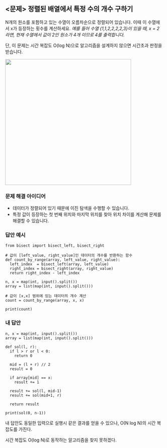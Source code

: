 ## <문제> 정렬된 배열에서 특정 수의 개수 구하기
N개의 원소를 포함하고 있는 수열이 오름차순으로 정렬되어 있습니다. 이때 이 수열에서 x가 
등장하는 횟수를 계산하세요. *예를 들어 수열 {1,1,2,2,2,2,3}이 있을 때, x = 2 라면, 현재 
수열에서 값이 2인 원소가 4개 이므로 4를 출력합니다.*

단, 이 문제는 시간 복잡도 O(log N)으로 알고리즘을 설계하지 않으면 시간초과 판정을 받습니다.

<img src=https://user-images.githubusercontent.com/62216628/161750297-68d9c513-468c-4575-a1fc-74ec0edc349f.png width=400px></img>

### 문제 해결 아이디어
- 데이터가 정렬되어 있기 때문에 이진 탐색을 수행할 수 있습니다.
- 특정 값이 등장하는 첫 번째 위치와 마지막 위치를 찾아 위치 차이를 계산해 문제를 해결할 수 있습니다.

### 답안 예시
```
from bisect import bisect_left, bisect_right

# 값이 [left_value, right_value]인 데이터의 개수를 반환하는 함수
def count_by_range(array, left_value, right_value):
  left_index  = bisect_left(array, left_value)
  right_index = bisect_right(array, right_value)
  return right_index - left_index

n, x = map(int, input().split())
array = list(map(int, input().split()))

# 값이 [x,x] 범위에 있는 데이터의 개수 계산
count = count_by_range(array, x, x)

print(count)
```

### 내 답안
```
n, x = map(int, input().split())
array = list(map(int, input().split()))

def sol(l, r):
  if l > r or l < 0:
    return 0
  
  mid = (l + r) // 2
  result = 0

  if array[mid] == x:
    result += 1
  
  result += sol(l, mid-1)
  result += sol(mid+1, r)

  return result
    
print(sol(0, n-1))
```
내 답안도 동일한 입력으로 실행시 같은 결과를 얻을 수 있으나, O(N log N)의 시간 복잡도를 가진다.

시간 복잡도 O(log N)로 동작하는 알고리즘을 찾지 못하겠다.
